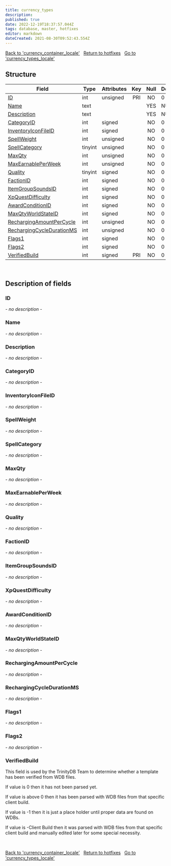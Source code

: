 ```yaml
---
title: currency_types
description: 
published: true
date: 2022-12-19T18:37:57.044Z
tags: database, master, hotfixes
editor: markdown
dateCreated: 2021-08-30T09:52:43.554Z
---
```


<a href="https://trinitycore.info/en/database/master/hotfixes/currency_container_locale" class="mt-5 v-btn v-btn--depressed v-btn--flat v-btn--outlined theme--light v-size--default darkblue--text text--lighten-3"><span class="v-btn__content"><i aria-hidden="true" class="v-icon notranslate v-icon--left mdi mdi-arrow-left theme--light"></i><span>Back to 'currency_container_locale'</span></span></a>&nbsp;&nbsp;&nbsp;<a href="https://trinitycore.info/en/database/master/hotfixes/home" class="mt-5 v-btn v-btn--depressed v-btn--flat v-btn--outlined theme--light v-size--default darkblue--text text--lighten-3"><span class="v-btn__content"><i aria-hidden="true" class="v-icon notranslate v-icon--left mdi mdi-home-outline theme--light"></i><span>Return to hotfixes</span></span></a>&nbsp;&nbsp;&nbsp;<a href="https://trinitycore.info/en/database/master/hotfixes/currency_types_locale" class="mt-5 v-btn v-btn--depressed v-btn--flat v-btn--outlined theme--light v-size--default darkblue--text text--lighten-3"><span class="v-btn__content"><span>Go to 'currency_types_locale'</span><i aria-hidden="true" class="v-icon notranslate v-icon--right mdi mdi-arrow-right theme--light"></i></span></a>

## Structure

| Field | Type | Attributes | Key | Null | Default | Extra | Comment |
| --- | --- | --- | :---: | :---: | --- | --- | --- |
| [ID](#id-alt) | int | unsigned | PRI | NO | 0 |  |  |
| [Name](#name-alt) | text |  |  | YES | NULL |  |  |
| [Description](#description) | text |  |  | YES | NULL |  |  |
| [CategoryID](#categoryid) | int | signed |  | NO | 0 |  |  |
| [InventoryIconFileID](#inventoryiconfileid) | int | signed |  | NO | 0 |  |  |
| [SpellWeight](#spellweight) | int | unsigned |  | NO | 0 |  |  |
| [SpellCategory](#spellcategory) | tinyint | unsigned |  | NO | 0 |  |  |
| [MaxQty](#maxqty) | int | unsigned |  | NO | 0 |  |  |
| [MaxEarnablePerWeek](#maxearnableperweek) | int | unsigned |  | NO | 0 |  |  |
| [Quality](#quality) | tinyint | signed |  | NO | 0 |  |  |
| [FactionID](#factionid) | int | signed |  | NO | 0 |  |  |
| [ItemGroupSoundsID](#itemgroupsoundsid) | int | signed |  | NO | 0 |  |  |
| [XpQuestDifficulty](#xpquestdifficulty) | int | signed |  | NO | 0 |  |  |
| [AwardConditionID](#awardconditionid) | int | signed |  | NO | 0 |  |  |
| [MaxQtyWorldStateID](#maxqtyworldstateid) | int | signed |  | NO | 0 |  |  |
| [RechargingAmountPerCycle](#rechargingamountpercycle) | int | unsigned |  | NO | 0 |  |  |
| [RechargingCycleDurationMS](#rechargingcycledurationms) | int | unsigned |  | NO | 0 |  |  |
| [Flags1](#flags1) | int | signed |  | NO | 0 |  |  |
| [Flags2](#flags2) | int | signed |  | NO | 0 |  |  |
| [VerifiedBuild](#verifiedbuild) | int | signed | PRI | NO | 0 |  |  |
&nbsp;
## Description of fields

### ID <!-- {#id-alt} -->
*- no description -*
&nbsp;

### Name <!-- {#name-alt} -->
*- no description -*
&nbsp;

### Description
*- no description -*
&nbsp;

### CategoryID
*- no description -*
&nbsp;

### InventoryIconFileID
*- no description -*
&nbsp;

### SpellWeight
*- no description -*
&nbsp;

### SpellCategory
*- no description -*
&nbsp;

### MaxQty
*- no description -*
&nbsp;

### MaxEarnablePerWeek
*- no description -*
&nbsp;

### Quality
*- no description -*
&nbsp;

### FactionID
*- no description -*
&nbsp;

### ItemGroupSoundsID
*- no description -*
&nbsp;

### XpQuestDifficulty
*- no description -*
&nbsp;

### AwardConditionID
*- no description -*
&nbsp;

### MaxQtyWorldStateID
*- no description -*
&nbsp;

### RechargingAmountPerCycle
*- no description -*
&nbsp;

### RechargingCycleDurationMS
*- no description -*
&nbsp;

### Flags1
*- no description -*
&nbsp;

### Flags2
*- no description -*
&nbsp;

### VerifiedBuild
This field is used by the TrinityDB Team to determine whether a template has been verified from WDB files.

If value is 0 then it has not been parsed yet.

If value is above 0 then it has been parsed with WDB files from that specific client build.

If value is -1 then it is just a place holder until proper data are found on WDBs.

If value is -Client Build then it was parsed with WDB files from that specific client build and manually edited later for some special necessity.

&nbsp;

<a href="https://trinitycore.info/en/database/master/hotfixes/currency_container_locale" class="mt-5 v-btn v-btn--depressed v-btn--flat v-btn--outlined theme--light v-size--default darkblue--text text--lighten-3"><span class="v-btn__content"><i aria-hidden="true" class="v-icon notranslate v-icon--left mdi mdi-arrow-left theme--light"></i><span>Back to 'currency_container_locale'</span></span></a>&nbsp;&nbsp;&nbsp;<a href="https://trinitycore.info/en/database/master/hotfixes/home" class="mt-5 v-btn v-btn--depressed v-btn--flat v-btn--outlined theme--light v-size--default darkblue--text text--lighten-3"><span class="v-btn__content"><i aria-hidden="true" class="v-icon notranslate v-icon--left mdi mdi-home-outline theme--light"></i><span>Return to hotfixes</span></span></a>&nbsp;&nbsp;&nbsp;<a href="https://trinitycore.info/en/database/master/hotfixes/currency_types_locale" class="mt-5 v-btn v-btn--depressed v-btn--flat v-btn--outlined theme--light v-size--default darkblue--text text--lighten-3"><span class="v-btn__content"><span>Go to 'currency_types_locale'</span><i aria-hidden="true" class="v-icon notranslate v-icon--right mdi mdi-arrow-right theme--light"></i></span></a>
